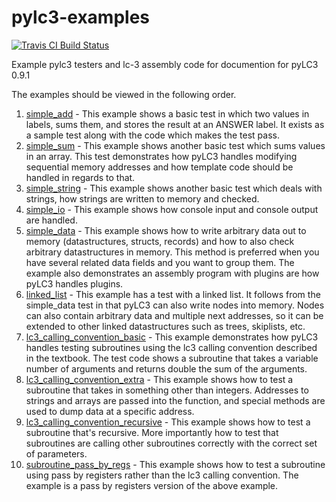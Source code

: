 # pylc3-examples
[![Travis CI Build Status](https://travis-ci.org/TricksterGuy/pylc3-examples.svg?branch=master)](https://travis-ci.org/TricksterGuy/pylc3-examples)

Example pylc3 testers and lc-3 assembly code for documention for pyLC3 0.9.1

The examples should be viewed in the following order.


1) [simple_add] - This example shows a basic test in which two values in labels, sums them, and stores the result at an ANSWER label. It exists as a sample test along with the code which makes the test pass.
2) [simple_sum] - This example shows another basic test which sums values in an array. This test demonstrates how pyLC3 handles modifying sequential memory addresses and how template code should be handled in regards to that.
3) [simple_string] - This example shows another basic test which deals with strings, how strings are written to memory and checked.
4) [simple_io] - This example shows how console input and console output are handled.
5) [simple_data] - This example shows how to write arbitrary data out to memory (datastructures, structs, records) and how to also check arbitrary datastructures in memory.  This method is preferred when you have several related data fields and you want to group them. The example also demonstrates an assembly program with plugins are how pyLC3 handles plugins.
6) [linked_list] - This example has a test with a linked list. It follows from the simple_data test in that pyLC3 can also write nodes into memory. Nodes can also contain arbitrary data and multiple next addresses, so it can be extended to other linked datastructures such as trees, skiplists, etc.
7) [lc3_calling_convention_basic] - This example demonstrates how pyLC3 handles testing subroutines using the lc3 calling convention described in the textbook. The test code shows a subroutine that takes a variable number of arguments and returns double the sum of the arguments.
8) [lc3_calling_convention_extra] - This example shows how to test a subroutine that takes in something other than integers. Addresses to strings and arrays are passed into the function, and special methods are used to dump data at a specific address.
9) [lc3_calling_convention_recursive] - This example shows how to test a subroutine that's recursive. More importantly how to test that subroutines are calling other subroutines correctly with the correct set of parameters.
10) [subroutine_pass_by_regs] - This example shows how to test a subroutine using pass by registers rather than the lc3 calling convention. The example is a pass by registers version of the above example.

[simple_add]: <simple_add>
[simple_sum]: <simple_sum>
[simple_string]: <simple_string>
[simple_io]: <simple_io>
[simple_data]: <simple_data>
[linked_list]: <linked_list>
[lc3_calling_convention_basic]: <lc3_calling_convention_basic>
[lc3_calling_convention_extra]: <lc3_calling_convention_extra>
[lc3_calling_convention_recursive]: <lc3_calling_convention_recursive>
[subroutine_pass_by_regs]: <subroutine_pass_by_regs>
